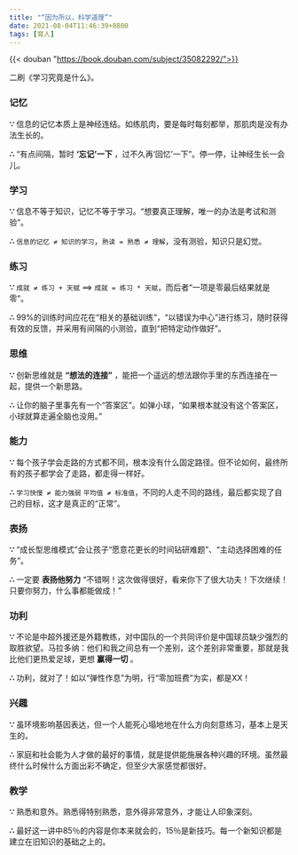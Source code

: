 ```yaml
---
title: "“因为所以，科学道理”"
date: 2021-08-04T11:46:39+0800
tags: [育人]
---
```


{{< douban "https://book.douban.com/subject/35082292/">}}

二刷《学习究竟是什么》。

### 记忆

**∵** 信息的记忆本质上是神经连结。如练肌肉，要是每时每刻都举，那肌肉是没有办法生长的。

**∴** “有点间隔，暂时 **‘忘记’一下** ，过不久再‘回忆’一下”。停一停，让神经生长一会儿。

<!--more-->

### 学习

**∵** 信息不等于知识，记忆不等于学习。“想要真正理解，唯一的办法是考试和测验”。

**∴** `信息的记忆 ≠ 知识的学习`，`熟读 = 熟悉 ≠ 理解`，没有测验，知识只是幻觉。

### 练习

**∵** `成就 ≠ 练习 + 天赋` ==> `成就 = 练习 * 天赋`，而后者“一项是零最后结果就是零”。

**∴** 99%的训练时间应花在“相关的基础训练”，“以错误为中心”进行练习，随时获得有效的反馈，并采用有间隔的小测验，直到“把特定动作做好”。

### 思维

**∵** 创新思维就是 **“想法的连接”** ，能把一个遥远的想法跟你手里的东西连接在一起，提供一个新思路。

**∴** 让你的脑子里事先有一个“答案区”。如弹小球，“如果根本就没有这个答案区，小球就算走遍全脑也没用。”

### 能力

**∵** 每个孩子学会走路的方式都不同，根本没有什么固定路径。但不论如何，最终所有的孩子都学会了走路，都走得一样好。

**∴** `学习快慢 ≠ 能力强弱` `平均值 ≠ 标准值`，不同的人走不同的路线，最后都实现了自己的目标，这才是真正的“正常”。

### 表扬

**∵** “成长型思维模式”会让孩子“愿意花更长的时间钻研难题”、“主动选择困难的任务”。

**∴** 一定要 **表扬他努力** “不错啊！这次做得很好，看来你下了很大功夫！下次继续！只要你努力，什么事都能做成！”

### 功利

**∵** 不论是中超外援还是外籍教练，对中国队的一个共同评价是中国球员缺少强烈的取胜欲望。马拉多纳：他们和我之间总有一个差别，这个差别非常重要，那就是我比他们更热爱足球，更想 **赢得一切** 。

**∴** 功利，就对了！如以“弹性作息”为明，行“零加班费”为实，都是XX！

### 兴趣

**∵** 虽环境影响基因表达，但一个人能死心塌地地在什么方向刻意练习，基本上是天生的。

**∴** 家庭和社会能为人才做的最好的事情，就是提供能施展各种兴趣的环境。虽然最终什么时候什么方面出彩不确定，但至少大家感觉都很好。

### 教学

**∵** 熟悉和意外。熟悉得特别熟悉，意外得非常意外，才能让人印象深刻。

**∴** 最好这一讲中85％的内容是你本来就会的，15％是新技巧。每一个新知识都是建立在旧知识的基础之上的。